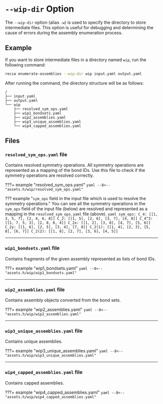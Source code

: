 # `--wip-dir` Option

The `--wip-dir` option (alias `-w`) is used to specify the directory to store intermediate files. This option is useful for debugging and determining the cause of errors during the assembly enumeration process.

## Example

If you want to store intermediate files in a directory named `wip`, run the following command:

```bash
recsa enumerate-assemblies --wip-dir wip input.yaml output.yaml
```

After running the command, the directory structure will be as follows:

```
/
├── input.yaml
├── output.yaml
└── wip
    ├── resolved_sym_ops.yaml
    ├── wip1_bondsets.yaml
    ├── wip2_assemblies.yaml
    ├── wip3_unique_assemblies.yaml
    └── wip4_capped_assemblies.yaml
```

## Files
### `resolved_sym_ops.yaml` file
Contains resolved symmetry operations.
All symmetry operations are represented as a mapping of the bond IDs.
Use this file to check if the symmetry operations are resolved correctly.

???+ example "resolved_sym_ops.yaml"
    ``` yaml
    --8<-- "assets.h/wip/resolved_sym_ops.yaml"
    ```

??? example "`sym_ops` field in the input file which is used to resolve the symmetry operations."
    You can see all the symmetry operations in the `sym_ops` field of the input file (below) are resolved and represented as a mapping in the `resolved_sym_ops.yaml` file (above).
    ``` yaml
    sym_ops:
    C_4: [[1, 3, 5, 7], [2, 4, 6, 8]]
    C_2: [[1, 5], [2, 6], [3, 7], [4, 8]]
    C_4^3: [[1, 7, 5, 3], [2, 8, 6, 4]]
    C_2x: [[1, 2], [3, 8], [4, 7], [5, 6]]
    C_2y: [[1, 6], [2, 5], [3, 4], [7, 8]]
    C_2(1): [[1, 4], [2, 3], [5, 8], [6, 7]]
    C_2(2): [[1, 8], [2, 7], [3, 6], [4, 5]]
    ```

---
### `wip1_bondsets.yaml` file
Contains fragments of the given assembly represented as lists of bond IDs.

???+ example "wip1_bondsets.yaml"
    ``` yaml
    --8<-- "assets.h/wip/wip1_bondsets.yaml"
    ```

---
### `wip2_assemblies.yaml` file
Contains assembly objects converted from the bond sets.

???+ example "wip2_assemblies.yaml"
    ``` yaml
    --8<-- "assets.h/wip/wip2_assemblies.yaml"
    ```

---
### `wip3_unique_assemblies.yaml` file
Contains unique assemblies.

???+ example "wip3_unique_assemblies.yaml"
    ``` yaml
    --8<-- "assets.h/wip/wip3_unique_assemblies.yaml"
    ```

---
### `wip4_capped_assemblies.yaml` file
Contains capped assemblies.

???+ example "wip4_capped_assemblies.yaml"
    ``` yaml
    --8<-- "assets.h/wip/wip4_capped_assemblies.yaml"
    ```


